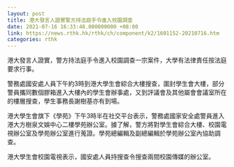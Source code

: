 ```yaml
---
layout: post
title: 港大發言人證實警方持法庭手令進入校園調查
date: 2021-07-16 16:33:48.000000000 +08:00
link: https://news.rthk.hk/rthk/ch/component/k2/1601152-20210716.htm
categories: rthk
---
```


港大發言人證實，警方持法庭手令進入校園調查一宗案件，大學有法律責任按法庭要求行事。

警務處國安處人員下午約3時到港大學生會綜合大樓搜查，圍封學生會大樓，部分警員攜同數個膠箱進入大樓內的學生會辦事處，又到評議會及其他屬會會議室所在的樓層搜查，學生事務長謝樹基亦有到場。

港大學生會旗下《學苑》下午3時半在社交平台表示，警務處國家安全處警員進入港大方樹泉文娛中心二樓學苑辦公室。據了解，警方將對學生會綜合大樓、校園電視辦公室及學苑辦公室進行蒐證。學苑總編輯及副總編輯於學苑辦公室內協助調查。

港大學生會校園電視表示，國安處人員持搜查令搜查兩間校園傳媒的辦公室。
